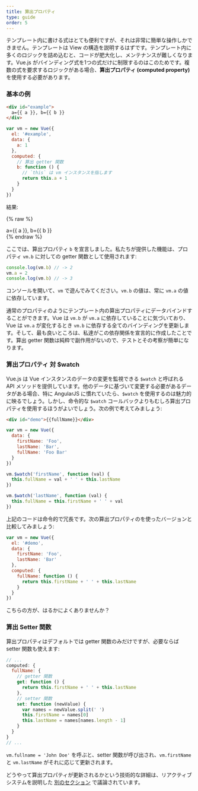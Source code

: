 ```yaml
---
title: 算出プロパティ
type: guide
order: 5
---
```


テンプレート内に書ける式はとても便利ですが、それは非常に簡単な操作しかできません。テンプレートは View の構造を説明するはずです。テンプレート内に多くのロジックを詰め込むと、コードが肥大化し、メンテナンスが難しくなります。Vue.js がバインディング式を1つの式だけに制限するのはこのためです。複数の式を要求するロジックがある場合、**算出プロパティ (computed property)** を使用する必要があります。

### 基本の例

``` html
<div id="example">
  a={{ a }}, b={{ b }}
</div>
```

``` js
var vm = new Vue({
  el: '#example',
  data: {
    a: 1
  },
  computed: {
    // 算出 getter 関数
    b: function () {
      // `this` は vm インスタンスを指します
      return this.a + 1
    }
  }
})
```

結果:

{% raw %}
<div id="example" class="demo">
  a={{ a }}, b={{ b }}
</div>
<script>
var vm = new Vue({
  el: '#example',
  data: {
    a: 1
  },
  computed: {
    b: function () {
      return this.a + 1
    }
  }
})
</script>
{% endraw %}

ここでは、算出プロパティ `b` を宣言しました。私たちが提供した機能は、プロパティ `vm.b` に対しての getter 関数として使用されます:

``` js
console.log(vm.b) // -> 2
vm.a = 2
console.log(vm.b) // -> 3
```

コンソールを開いて、`vm` で遊んでみてください。`vm.b` の値は、常に `vm.a` の値に依存しています。

通常のプロパティのようにテンプレート内の算出プロパティにデータバインドすることができます。Vue は `vm.b` が `vm.a` に依存していることに気づいており、Vue は `vm.a` が変化するとき `vm.b` に依存する全てのバインディングを更新します。そして、最も良いところは、私達がこの依存関係を宣言的に作成したことです。算出 getter 関数は純粋で副作用がないので、テストとその考察が簡単になります。

### 算出プロパティ 対 $watch

Vue.js は Vue インスタンスのデータの変更を監視できる `$watch` と呼ばれる API メソッドを提供しています。他のデータに基づいて変更する必要があるデータがある場合、特に AngularJS に慣れていたら、`$watch` を使用するのは魅力的に映るでしょう。しかし、命令的な `$watch` コールバックよりもむしろ算出プロパティを使用するほうがよいでしょう。次の例で考えてみましょう:

``` html
<div id="demo">{{fullName}}</div>
```

``` js
var vm = new Vue({
  data: {
    firstName: 'Foo',
    lastName: 'Bar',
    fullName: 'Foo Bar'
  }
})

vm.$watch('firstName', function (val) {
  this.fullName = val + ' ' + this.lastName
})

vm.$watch('lastName', function (val) {
  this.fullName = this.firstName + ' ' + val
})
```

上記のコードは命令的で冗長です。次の算出プロパティのを使ったバージョンと比較してみましょう:

``` js
var vm = new Vue({
  el: '#demo',
  data: {
    firstName: 'Foo',
    lastName: 'Bar'
  },
  computed: {
    fullName: function () {
      return this.firstName + ' ' + this.lastName
    }
  }
})
```

こちらの方が、はるかによくありませんか？

### 算出 Setter 関数

算出プロパティはデフォルトでは getter 関数のみだけですが、必要ならば setter 関数も使えます:

``` js
// ...
computed: {
  fullName: {
    // getter 関数
    get: function () {
      return this.firstName + ' ' + this.lastName
    },
    // setter 関数
    set: function (newValue) {
      var names = newValue.split(' ')
      this.firstName = names[0]
      this.lastName = names[names.length - 1]
    }
  }
}
// ...
```

`vm.fullname = 'John Doe'` を呼ぶと、setter 関数が呼び出され、`vm.firstName` と `vm.lastName` がそれに応じて更新されます。

どうやって算出プロパティが更新されるかという技術的な詳細は、リアクティブシステムを説明した [別のセクション](reactivity.html#Inside_Computed_Properties) で議論されています。
